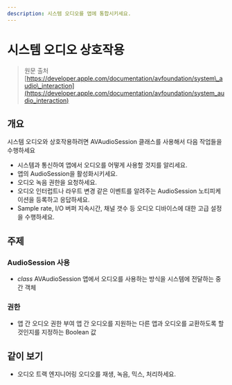 ```yaml
---
description: 시스템 오디오를 앱에 통합시키세요.
---
```


# 시스템 오디오 상호작용

> 원문 출처  
> [https://developer.apple.com/documentation/avfoundation/system\_audio\_interaction](https://developer.apple.com/documentation/avfoundation/system_audio_interaction)

## 개요

시스템 오디오와 상호작용하려면 AVAudioSession 클래스를 사용해서 다음 작업들을 수행하세요

* 시스템과 통신하여 앱에서 오디오를 어떻게 사용할 것지를 알리세요.
* 앱의 AudioSession을 활성화시키세요.
* 오디오 녹음 권한을 요청하세요.
* 오디오 인터럽트나 라우트 변경 같은 이벤트를 알려주는 AudioSession 노티피케이션을 등록하고 응답하세요.
* Sample rate, I/O 버퍼 지속시간, 채널 갯수 등 오디오 디바이스에 대한 고급 설정을 수행하세요.

## 주제

### AudioSession 사용

* _class_ AVAudioSession 앱에서 오디오를 사용하는 방식을 시스템에 전달하는 중간 객체

### 권한

* 앱 간 오디오 권한 부여 앱 간 오디오를 지원하는 다른 앱과 오디오를 교환하도록 할 것인지를 지정하는 Boolean 값

## 같이 보기

* 오디오 트랙 엔지니어링 오디오를 재생, 녹음, 믹스, 처리하세요.



